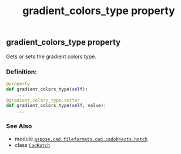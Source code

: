 ﻿---
title: gradient_colors_type property
second_title: Aspose.CAD for Python via .NET API References
description: 
type: docs
weight: 260
url: /python-net/aspose.cad.fileformats.cad.cadobjects.hatch/cadhatch/gradient_colors_type/
is_root: false
---

## gradient_colors_type property


Gets or sets the gradient colors type.
### Definition:
```python
@property
def gradient_colors_type(self):
    ...
@gradient_colors_type.setter
def gradient_colors_type(self, value):
    ...
```

### See Also
* module [`aspose.cad.fileformats.cad.cadobjects.hatch`](../../)
* class [`CadHatch`](/cad/python-net/aspose.cad.fileformats.cad.cadobjects.hatch/cadhatch)
